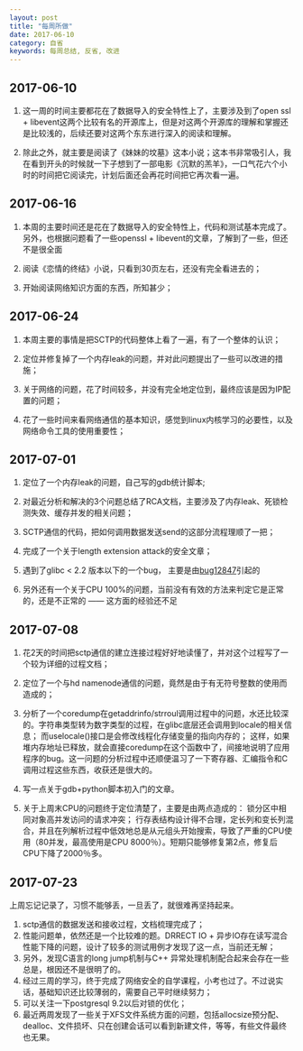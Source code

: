```yaml
---
layout: post
title: "每周所做"
date: 2017-06-10
category: 自省
keywords: 每周总结, 反省, 改进
---
```


## 2017-06-10

1. 这一周的时间主要都花在了数据导入的安全特性上了，主要涉及到了open ssl + libevent这两个比较有名的开源库上，但是对这两个开源库的理解和掌握还是比较浅的，后续还要对这两个东东进行深入的阅读和理解。

2. 除此之外，就主要是阅读了《妹妹的坟墓》这本小说；这本书非常吸引人，我在看到开头的时候就一下子想到了一部电影《沉默的羔羊》，一口气花六个小时的时间把它阅读完，计划后面还会再花时间把它再次看一遍。

## 2017-06-16

1. 本周的主要时间还是花在了数据导入的安全特性上，代码和测试基本完成了。另外，也根据问题看了一些openssl + libevent的文章，了解到了一些，但还不是很全面

2. 阅读《恋情的终结》小说，只看到30页左右，还没有完全看进去的； 

3. 开始阅读网络知识方面的东西，所知甚少； 

## 2017-06-24

1. 本周主要的事情是把SCTP的代码整体上看了一遍，有了一个整体的认识； 

2. 定位并修复掉了一个内存leak的问题，并对此问题提出了一些可以改进的措施；

3. 关于网络的问题，花了时间较多，并没有完全地定位到，最终应该是因为IP配置的问题； 

4. 花了一些时间来看网络通信的基本知识，感觉到linux内核学习的必要性，以及网络命令工具的使用重要性； 

## 2017-07-01

1. 定位了一个内存leak的问题，自己写的gdb统计脚本;

2. 对最近分析和解决的3个问题总结了RCA文档，主要涉及了内存leak、死锁检测失效、缓存并发的相关问题； 

3. SCTP通信的代码，把如何调用数据发送send的这部分流程理顺了一把；

4. 完成了一个关于length extension attack的安全文章；

5. 遇到了glibc < 2.2 版本以下的一个bug， 主要是由[bug12847](https://sourceware.org/bugzilla/show_bug.cgi?id=12847)引起的

6. 另外还有一个关于CPU 100%的问题，当前没有有效的方法来判定它是正常的，还是不正常的 —— 这方面的经验还不足

## 2017-07-08

1. 花2天的时间把sctp通信的建立连接过程好好地读懂了，并对这个过程写了一个较为详细的过程文档； 

2. 定位了一个与hd namenode通信的问题，竟然是由于有无符号整数的使用而造成的；

3. 分析了一个coredump在getaddrinfo/strroul调用过程中的问题，水还比较深的。字符串类型转为数字类型的过程，在glibc底层还会调用到locale的相关信息； 而uselocale()接口是会修改线程化存储变量的指向内存的； 这样，如果堆内存地址已释放，就会直接coredump在这个函数中了，间接地说明了应用程序的bug。这一问题的分析过程中还顺便温习了一下寄存器、汇编指令和C调用过程这些东西，收获还是很大的。

4. 写一点关于gdb+python脚本初入门的文章。

5. 关于上周末CPU的问题终于定位清楚了，主要是由两点造成的： 锁分区中相同对象高并发访问的请求冲突； 行存表结构设计得不合理，定长列和变长列混合，并且在列解析过程中低效地总是从元组头开始搜索，导致了严重的CPU使用（80并发，最高使用是CPU 8000％）。短期只能够修复第2点，修复后CPU下降了2000％多。

## 2017-07-23

上周忘记记录了，习惯不能够丢，一旦丢了，就很难再坚持起来。

1. sctp通信的数据发送和接收过程，文档梳理完成了； 
2. 性能问题单，依然还是一个比较难的题。DRRECT IO + 异步IO存在读写混合性能下降的问题，设计了较多的测试用例才发现了这一点，当前还无解；
3. 另外，发现C语言的long jump机制与C++ 异常处理机制配合起来会存在一些总是，根因还不是很明了的。
4. 经过三周的学习，终于完成了网络安全的自学课程，小考也过了。不过说实话，基础知识还比较薄弱的，需要自己平时继续努力； 
5. 可以关注一下postgresql 9.2以后对锁的优化；
6. 最近两周发现了一些关于XFS文件系统方面的问题，包括allocsize预分配、dealloc、文件损坏、只在创建会话可以看到新建文件，等等，有些文件最终也无果。
